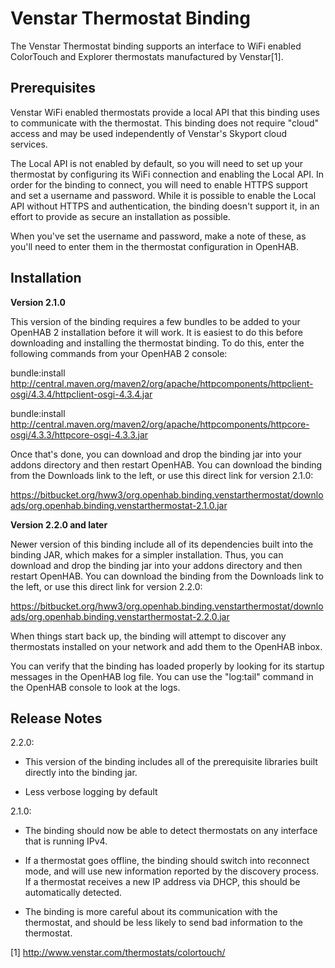 # Venstar Thermostat Binding

The Venstar Thermostat binding supports an interface to WiFi enabled 
ColorTouch and Explorer thermostats manufactured by Venstar[1]. 

## Prerequisites

Venstar WiFi enabled thermostats provide a local API that this binding uses
to communicate with the thermostat. This binding does not require "cloud" 
access and may be used independently of Venstar's Skyport cloud services.

The Local API is not enabled by default, so you will need to set up your 
thermostat by configuring its WiFi connection and enabling the Local API. In
order for the binding to connect, you will need to enable HTTPS support and 
set a username and password. While it is possible to enable the Local API
without HTTPS and authentication, the binding doesn't support it, in an effort
to provide as secure an installation as possible.

When you've set the username and password, make a note of these, as you'll need
to enter them in the thermostat configuration in OpenHAB.

## Installation

__Version 2.1.0__

This version of the binding requires a few bundles to be added to your OpenHAB 2 
installation before it will work. It is easiest to do this before downloading 
and installing the thermostat binding. To do this, enter the following commands
from your OpenHAB 2 console:

bundle:install http://central.maven.org/maven2/org/apache/httpcomponents/httpclient-osgi/4.3.4/httpclient-osgi-4.3.4.jar

bundle:install http://central.maven.org/maven2/org/apache/httpcomponents/httpcore-osgi/4.3.3/httpcore-osgi-4.3.3.jar

Once that's done, you can download and drop the binding jar into your addons 
directory and then restart OpenHAB. You can download the binding from the Downloads link 
to the left, or use this direct link for version 2.1.0:

https://bitbucket.org/hww3/org.openhab.binding.venstarthermostat/downloads/org.openhab.binding.venstarthermostat-2.1.0.jar

__Version 2.2.0 and later__

Newer version of this binding include all of its dependencies built into the binding JAR, which
makes for a simpler installation. Thus, you can download and drop the binding jar into your addons 
directory and then restart OpenHAB. You can download the binding from the Downloads link 
to the left, or use this direct link for version 2.2.0:

https://bitbucket.org/hww3/org.openhab.binding.venstarthermostat/downloads/org.openhab.binding.venstarthermostat-2.2.0.jar



When things start back up, the binding will attempt to discover any thermostats installed on your 
network and add them to the OpenHAB inbox.

You can verify that the binding has loaded properly by looking for its startup
messages in the OpenHAB log file. You can use the "log:tail" command in the 
OpenHAB console to look at the logs.

## Release Notes

2.2.0:

- This version of the binding includes all of the prerequisite libraries built directly
into the binding jar. 

- Less verbose logging by default


2.1.0:

- The binding should now be able to detect thermostats on any interface that 
is running IPv4.

- If a thermostat goes offline, the binding should switch into reconnect mode,
and will use new information reported by the discovery process. If a thermostat
receives a new IP address via DHCP, this should be automatically detected.

- The binding is more careful about its communication with the thermostat, and
should be less likely to send bad information to the thermostat.

[1] http://www.venstar.com/thermostats/colortouch/

